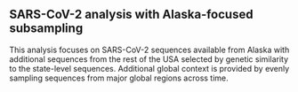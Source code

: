 ## SARS-CoV-2 analysis with Alaska-focused subsampling
This analysis focuses on SARS-CoV-2 sequences available from Alaska with additional sequences from the rest of the USA selected by genetic similarity to the state-level sequences. Additional global context is provided by evenly sampling sequences from major global regions across time.
